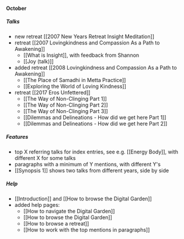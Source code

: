 #### October
##### Talks
- new retreat [[2007 New Years Retreat Insight Meditation]]
- retreat [[2007 Lovingkindness and Compassion As a Path to Awakening]]
	- [[What is Insight]], with feedback from Shannon
	- [[Joy (talk)]]
- added retreat [[2008 Lovingkindness and Compassion As a Path to Awakening]]
	- [[The Place of Samadhi in Metta Practice]]
	- [[Exploring the World of Loving Kindness]]
- retreat [[2017 Eros Unfettered]]
	- [[The Way of Non-Clinging Part 1]]
	- [[The Way of Non-Clinging Part 2]]
	- [[The Way of Non-Clinging Part 3]]
	- [[Dilemmas and Delineations - How did we get here Part 1]]
	- [[Dilemmas and Delineations - How did we get here Part 2]]

##### Features
- top X referring talks for index entries, see e.g. [[Energy Body]], with different X for some talks
- paragraphs with a minimum of Y mentions, with different Y's
- [[Synopsis 1]] shows two talks from different years, side by side

##### Help
- [[Introduction]] and [[How to browse the Digital Garden]]
- added help pages:
	- [[How to navigate the Digital Garden]]
	- [[How to browse the Digital Garden]]
	- [[How to browse a retreat]]
	- [[How to work with the top mentions in paragraphs]]


